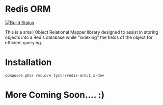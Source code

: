 Redis ORM
=========
[![Build Status](https://travis-ci.org/tystr/redis-orm.svg?branch=master)](https://travis-ci.org/tystr/redis-orm)

This is a small Object Relational Mapper library designed to assist in storing objects into a Redis database
while "indexing" the fields of the object for efficient querying.

Installation
============

    composer.phar require tystr/redis-orm:1.x-dev
    
More Coming Soon.... :)
======================

